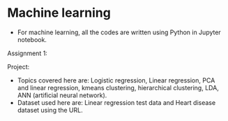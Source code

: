# Machine learning

- For machine learning, all the codes are written using Python in Jupyter notebook. 

Assignment 1:



Project:

- Topics covered here are: Logistic regression, Linear regression, PCA and linear regression, kmeans clustering, hierarchical clustering, LDA, ANN (artificial neural network).
- Dataset used here are: Linear regression test data and Heart disease dataset using the URL.


